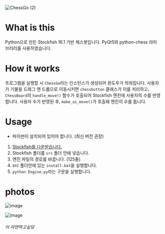 ![ChessGo (2)](https://github.com/user-attachments/assets/3d18b324-ef71-41af-9d6a-e02ece32c26f)

# What is this

Python으로 만든 Stockfish 16.1 기반 체스봇입니다. PyQt5와 python-chess 라이브러리를 사용하였습니다.

# How it works

프로그램을 실행할 시 `ChessGo`라는 인스턴스가 생성되어 윈도우가 띄워집니다. 사용자가 기물을 드래그 앤 드롭으로 이동시키면 `chessbutton` 클래스가 이를 처리하고, `ChessBoard`의 `handle_move()` 함수가 호출되어 Stockfish 엔진에 사용자의 수를 반영합니다. 사용자 수가 반영된 후, `make_ai_move()`가 호출돼 엔진이 수를 둡니다.

# Usage

- 파이썬이 설치되어 있어야 합니다. (최신 버전 권장)
1. [Stockfish를 다운받습니다.](https://stockfishchess.org/)
2. Stockfish 폴더를 `src` 폴더 안에 넣습니다.
3. 엔진 파일의 경로를 바꿉니다. (125줄)
4. src 폴더안에 있는 `install.bat`을 실행합니다.
5. `python Engine.py`라는 구문을 실행합니다.

# photos
![image](https://github.com/user-attachments/assets/a1573c18-5a28-4bde-b2ca-db0f523ae621)

![image](https://github.com/user-attachments/assets/05ba9410-f00a-4f90-bfa1-963eeb65690f)


###### 아 라면먹고싶당
